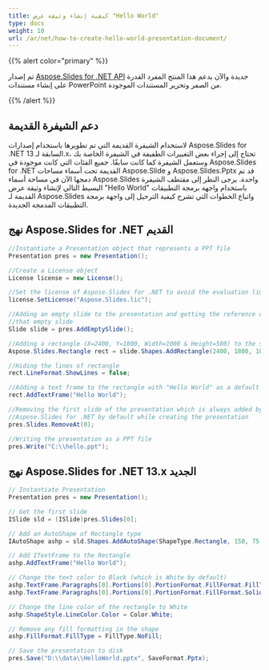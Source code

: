 ```yaml
---
title: كيفية إنشاء وثيقة عرض "Hello World"
type: docs
weight: 10
url: /ar/net/how-to-create-hello-world-presentation-document/
---
```


{{% alert color="primary" %}} 

تم إصدار [Aspose.Slides for .NET API](/slides/ar/net/) جديدة والآن يدعم هذا المنتج المفرد القدرة على إنشاء مستندات PowerPoint من الصفر وتحرير المستندات الموجودة.

{{% /alert %}} 
## **دعم الشيفرة القديمة**
لاستخدام الشيفرة القديمة التي تم تطويرها باستخدام إصدارات Aspose.Slides for .NET السابقة لـ 13.x، تحتاج إلى إجراء بعض التغييرات الطفيفة في الشيفرة الخاصة بك وستعمل الشيفرة كما كانت سابقًا. جميع الفئات التي كانت موجودة في Aspose.Slides for .NET القديمة تحت أسماء مساحات Aspose.Slide و Aspose.Slides.Pptx قد تم دمجها الآن في مساحة أسماء Aspose.Slides واحدة. يرجى النظر إلى مقتطف الشيفرة البسيط التالي لإنشاء وثيقة عرض "Hello World" باستخدام واجهة برمجة التطبيقات القديمة لـ Aspose.Slides واتباع الخطوات التي تشرح كيفية الترحيل إلى واجهة برمجة التطبيقات المدمجة الجديدة.
## **نهج Aspose.Slides for .NET القديم**
```c#
//Instantiate a Presentation object that represents a PPT file
Presentation pres = new Presentation();

//Create a License object
License license = new License();

//Set the license of Aspose.Slides for .NET to avoid the evaluation limitations
license.SetLicense("Aspose.Slides.lic");

//Adding an empty slide to the presentation and getting the reference of
//that empty slide
Slide slide = pres.AddEmptySlide();

//Adding a rectangle (X=2400, Y=1800, Width=1000 & Height=500) to the slide
Aspose.Slides.Rectangle rect = slide.Shapes.AddRectangle(2400, 1800, 1000, 500);

//Hiding the lines of rectangle
rect.LineFormat.ShowLines = false;

//Adding a text frame to the rectangle with "Hello World" as a default text
rect.AddTextFrame("Hello World");

//Removing the first slide of the presentation which is always added by
//Aspose.Slides for .NET by default while creating the presentation
pres.Slides.RemoveAt(0);

//Writing the presentation as a PPT file
pres.Write("C:\\hello.ppt");
```



## **نهج Aspose.Slides for .NET 13.x الجديد**
```c#
// Instantiate Presentation
Presentation pres = new Presentation();

// Get the first slide
ISlide sld = (ISlide)pres.Slides[0];

// Add an AutoShape of Rectangle type
IAutoShape ashp = sld.Shapes.AddAutoShape(ShapeType.Rectangle, 150, 75, 150, 50);

// Add ITextFrame to the Rectangle
ashp.AddTextFrame("Hello World");

// Change the text color to Black (which is White by default)
ashp.TextFrame.Paragraphs[0].Portions[0].PortionFormat.FillFormat.FillType = FillType.Solid;
ashp.TextFrame.Paragraphs[0].Portions[0].PortionFormat.FillFormat.SolidFillColor.Color = Color.Black;

// Change the line color of the rectangle to White
ashp.ShapeStyle.LineColor.Color = Color.White;

// Remove any fill formatting in the shape
ashp.FillFormat.FillType = FillType.NoFill;

// Save the presentation to disk
pres.Save("D:\\data\\HelloWorld.pptx", SaveFormat.Pptx);
```